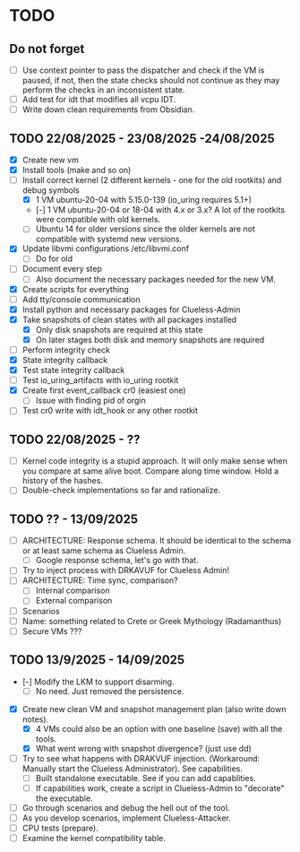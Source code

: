 # TODO

## Do not forget

- [ ] Use context pointer to pass the dispatcher and check if the VM is paused, if not, then the state checks should not continue as they may perform the checks in an inconsistent state.
- [ ] Add test for idt that modifies all vcpu IDT.
- [ ] Write down clean requirements from Obsidian.

## TODO 22/08/2025 - 23/08/2025 -24/08/2025

- [x] Create new vm
- [x] Install tools (make and so on)
- [ ] Install correct kernel (2 different kernels - one for the old rootkits) and debug symbols
  - [x] 1 VM ubuntu-20-04 with 5.15.0-139 (io_uring requires 5.1+)
  - [-] 1 VM ubuntu-20-04 or 18-04 with  4.x or 3.x? A lot of the rootkits were compatible with old kernels.
  - [ ] Ubuntu 14 for older versions since the older kernels are not compatible with systemd new versions.
- [x] Update libvmi configurations /etc/libvmi.conf
  - [ ] Do for old
- [ ] Document every step
  - [ ] Also document the necessary packages needed for the new VM.
- [x] Create scripts for everything
- [ ] Add tty/console communication
- [x] Install python and necessary packages for Clueless-Admin
- [x] Take snapshots of clean states with all packages installed
  - [x] Only disk snapshots are required at this state
  - [x] On later stages both disk and memory snapshots are required
- [ ] Perform integrity check
- [x] State integrity callback
- [x] Test state integrity callback
- [ ] Test io_uring_artifacts with io_uring rootkit
- [x] Create first event_callback cr0 (easiest one)
  - [ ] Issue with finding pid of orgin
- [ ] Test cr0 write with idt_hook or any other rootkit

## TODO 22/08/2025 - ??

- [ ] Kernel code integrity is a stupid approach. It will only make sense when you compare at same alive boot. Compare along time window. Hold a history of the hashes.
- [ ] Double-check implementations so far and rationalize.

## TODO ?? - 13/09/2025

- [ ] ARCHITECTURE: Response schema. It should be identical to the schema or at least same schema as Clueless Admin.
  - [ ] Google response schema, let's go with that.
- [ ] Try to inject process with DRKAVUF for Clueless Admin! 
- [ ] ARCHITECTURE: Time sync, comparison?
  - [ ] Internal comparison
  - [ ] External comparison
- [ ] Scenarios
- [ ] Name: something related to Crete or Greek Mythology (Radamanthus)
- [ ] Secure VMs ???

## TODO 13/9/2025 - 14/09/2025

- [-] Modify the LKM to support disarming.
  - [ ] No need. Just removed the persistence.  
- [x] Create new clean VM and snapshot management plan (also write down notes).
  - [x] 4 VMs could also be an option with one baseline (save) with all the tools.
  - [x] What went wrong with snapshot divergence? (just use dd)
- [ ] Try to see what happens with DRAKVUF injection. (Workaround: Manually start the Clueless Administrator). See capabilities.
  - [ ] Built standalone executable. See if you can add capablities.
  - [ ] If capabilities work, create a script in Clueless-Admin to "decorate" the executable.
- [ ] Go through scenarios and debug the hell out of the tool. 
- [ ] As you develop scenarios, implement Clueless-Attacker.
- [ ] CPU tests (prepare).
- [ ] Examine the kernel compatibility table.
